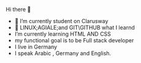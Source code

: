  Hi there 👋

- 🔭 I’m currently student on Clarusway
- 🌱 LINUX;AGIALE;and GIT\GITHUB what I learnd
- I’m currently learning HTML AND CSS
- my functional goal is to be Full stack developer
- I live in Germany
- I speak Arabic , Germany and English.
  

